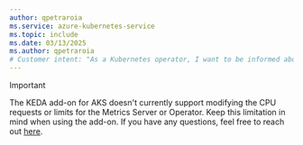 ```yaml
---
author: qpetraroia
ms.service: azure-kubernetes-service
ms.topic: include
ms.date: 03/13/2025
ms.author: qpetraroia
# Customer intent: "As a Kubernetes operator, I want to be informed about the limitations of the KEDA add-on for AKS regarding CPU requests and limits, so that I can effectively manage resource allocation without running into issues."
---
```


> [!IMPORTANT]
> The KEDA add-on for AKS doesn't currently support modifying the CPU requests or limits for the Metrics Server or Operator. Keep this limitation in mind when using the add-on. If you have any questions, feel free to reach out [here](https://github.com/Azure/AKS/issues).